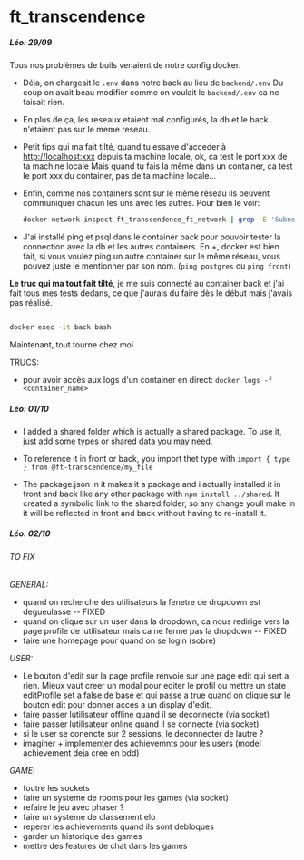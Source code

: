 # ft_transcendence
##### Léo: 29/09
Tous nos problèmes de buils venaient de notre config docker.

* Déja, on chargeait le ```.env``` dans notre back au lieu de ```backend/.env```
Du coup on avait beau modifier comme on voulait le ```backend/.env``` ca ne faisait rien.

* En plus de ça, les reseaux etaient mal configurés, la db et le back n'etaient pas sur le meme reseau.

* Petit tips qui ma fait tilté, quand tu essaye d'acceder à <http://localhost:xxx> depuis ta machine locale, ok, ca test le port xxx de ta machine locale
Mais quand tu fais la même dans un container, ca test le port xxx du container, pas de ta machine locale...

* Enfin, comme nos containers sont sur le même réseau ils peuvent communiquer chacun les uns avec les autres. Pour bien le voir:

  ```bash
  docker network inspect ft_transcendence_ft_network | grep -E 'Subnet|Name|IPv4Address'```
* J'ai installé ping et psql dans le container back pour pouvoir tester la connection avec la db et les autres containers. En +, docker est bien fait, si vous voulez ping un autre container sur le même réseau, vous pouvez juste le mentionner par son nom. (```ping postgres``` ou ```ping front```)

**Le truc qui ma tout fait tilté**, je me suis connecté au container back et j'ai fait tous mes tests dedans, ce que j'aurais du faire dès le début mais j'avais pas réalisé. 

``` bash

docker exec -it back bash
```

Maintenant, tout tourne chez moi

TRUCS:

* pour avoir accès aux logs d'un container en direct:
  ```docker logs -f <container_name>```

##### Léo: 01/10

* I added a shared folder which is actually a shared package.
To use it, just add some types or shared data you may need.

* To reference it in front or back, you import thet type with  ```import { type } from @ft-transcendence/my_file```

* The package.json in it makes it a package and i actually installed it in front and back like any other package with ```npm install ../shared```. It created a symbolic link to the shared folder, so any change youll make in it will be reflected in front and back without having to re-install it.

##### Léo: 02/10

###### TO FIX

*GENERAL:*

* quand on recherche des utilisateurs la fenetre de dropdown est degueulasse
-- FIXED
* quand on clique sur un user dans la dropdown, ca nous redirige vers la page profile de lutilisateur mais ca ne ferme pas la dropdown
-- FIXED
* faire une homepage pour quand on se login (sobre)

*USER:*

* Le bouton d'edit sur la page profile renvoie sur une page edit qui sert a rien. Mieux vaut creer un modal pour editer le profil ou mettre un state editProfile set a false de base et qui passe a true quand on clique sur le bouton edit pour donner acces a un display d'edit.
* faire passer lutilisateur offline quand il se deconnecte (via socket)
* faire passer lutilisateur online quand il se connecte (via socket)
* si le user se conencte sur 2 sessions, le deconnecter de lautre ?
* imaginer + implementer des achievemnts pour les users (model achievement deja cree en bdd)

*GAME:*

* foutre les sockets
* faire un systeme de rooms pour les games (via socket)
* refaire le jeu avec phaser ?
* faire un systeme de classement elo
* reperer les achievements quand ils sont debloques
* garder un historique des games
* mettre des features de chat dans les games
